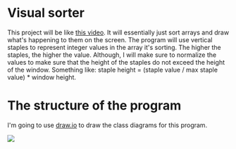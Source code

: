 # Visual sorter

This project will be like [this video](https://www.youtube.com/watch?v=kPRA0W1kECg). It will essentially just sort arrays and draw what's happening to them on the screen. The program will use vertical staples to represent integer values in the array it's sorting. The higher the staples, the higher the value. Although, I will make sure to normalize the values to make sure that the height of the staples do not exceed the height of the window. Something like: staple height = (staple value / max staple value) * window height. 

# The structure of the program

I'm going to use [draw.io](https://www.draw.io/) to draw the class diagrams for this program. 

![](https://lh4.googleusercontent.com/SZUSnrgiZlsn9r3fMVqA2i_Rr_Y54XCqGXZDAHh0v9XnGdzUfzv-ijprtE6s1ojNLDljMEVHwl7h525Vr2qq=w1920-h947-rw)

